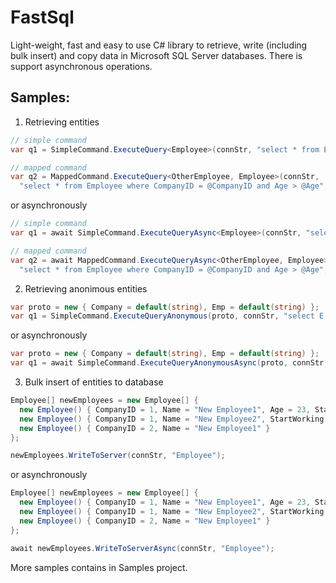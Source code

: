# FastSql
Light-weight, fast and easy to use C# library to retrieve, write (including bulk insert) and copy data in Microsoft SQL Server databases. There is support asynchronous operations.

## Samples:

1. Retrieving  entities

  ```csharp
  // simple command
  var q1 = SimpleCommand.ExecuteQuery<Employee>(connStr, "select * from Employee where CompanyID = @p0 and Age > @p1", 1, 40).ToArray();

  // mapped command
  var q2 = MappedCommand.ExecuteQuery<OtherEmployee, Employee>(connStr,
    "select * from Employee where CompanyID = @CompanyID and Age > @Age", new OtherEmployee() { CompanyID = 1, Age = 40 }).ToArray();
  ```  
  or asynchronously
  ```csharp
  // simple command
  var q1 = await SimpleCommand.ExecuteQueryAsync<Employee>(connStr, "select * from Employee where CompanyID = @p0 and Age > @p1", 1, 40).ToArray();

  // mapped command
  var q2 = await MappedCommand.ExecuteQueryAsync<OtherEmployee, Employee>(connStr,
    "select * from Employee where CompanyID = @CompanyID and Age > @Age", new OtherEmployee() { CompanyID = 1, Age = 40 }).ToArray();
  ```  

2. Retrieving anonimous entities

  ```csharp
  var proto = new { Company = default(string), Emp = default(string) };
  var q1 = SimpleCommand.ExecuteQueryAnonymous(proto, connStr, "select E.Name as Emp, C.Name as Company from Employee E join Company C on E.CompanyID = C.ID").ToArray();
  ```
  or asynchronously
  ```csharp
  var proto = new { Company = default(string), Emp = default(string) };
  var q1 = await SimpleCommand.ExecuteQueryAnonymousAsync(proto, connStr, "select E.Name as Emp, C.Name as Company from Employee E join Company C on E.CompanyID = C.ID").ToArray();
  ```
  

3. Bulk insert of entities to database

  ```csharp
  Employee[] newEmployees = new Employee[] { 
    new Employee() { CompanyID = 1, Name = "New Employee1", Age = 23, StartWorking = DateTime.UtcNow },
    new Employee() { CompanyID = 1, Name = "New Employee2", StartWorking = DateTime.UtcNow },
    new Employee() { CompanyID = 2, Name = "New Employee1" }
  };
  
  newEmployees.WriteToServer(connStr, "Employee");
  ```
or asynchronously
  ```csharp
  Employee[] newEmployees = new Employee[] { 
    new Employee() { CompanyID = 1, Name = "New Employee1", Age = 23, StartWorking = DateTime.UtcNow },
    new Employee() { CompanyID = 1, Name = "New Employee2", StartWorking = DateTime.UtcNow },
    new Employee() { CompanyID = 2, Name = "New Employee1" }
  };
  
  await newEmployees.WriteToServerAsync(connStr, "Employee");
  ```

More samples contains in Samples project. 


